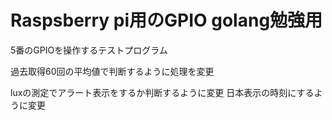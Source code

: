 # Raspsberry pi用のGPIO golang勉強用

5番のGPIOを操作するテストプログラム

過去取得60回の平均値で判断するように処理を変更

luxの測定でアラート表示をするか判断するように変更
日本表示の時刻にするように変更